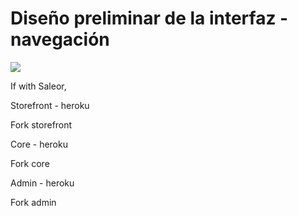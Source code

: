 # Diseño preliminar de la interfaz - navegación

<img src="http://yuml.me/diagram/scruffy/activity/(start)->(auth)->(Catalogo de comercios o productos o precios)->(productos al carro y finnalizar compra)->(end)" >

If with Saleor, 

Storefront - heroku

Fork storefront

Core - heroku

Fork core

Admin - heroku

Fork admin


